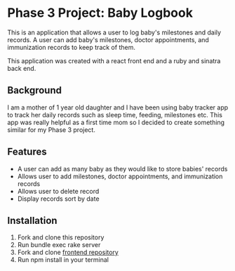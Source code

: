 # Phase 3 Project: Baby Logbook

This is an application that allows a user to log baby's milestones and daily records. A user can add baby's milestones, doctor appointments, and immunization records to keep track of them. 

This application was created with a react front end and a ruby and sinatra back end.

## Background

I am a mother of 1 year old daughter and I have been using baby tracker app to track her daily records such as sleep time, feeding, milestones etc.  This app was really helpful as a first time mom so I decided to create something similar for my Phase 3 project.


## Features

- A user can add as many baby as they would like to store babies' records
- Allows user to add milestones, doctor appointments, and immunization records
- Allows user to delete record
- Display records sort by date


## Installation
1. Fork and clone this repository 
2. Run bundle exec rake server
3. Fork and clone [frontend repository](https://github.com/anri0806/baby_logbook_frontend)
4. Run npm install in your terminal